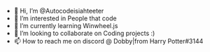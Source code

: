 - 👋 Hi, I’m @Autocodeisiahteeter
- 👀 I’m interested in People that code
- 🌱 I’m currently learning Winwheel.js
- 💞️ I’m looking to collaborate on Coding projects :)
- 📫 How to reach me on discord @ Dobby|from Harry Potter#3144

<!---
Autocodeisiahteeter/Autocodeisiahteeter is a ✨ special ✨ repository because its `README.md` (this file) appears on your GitHub profile.
You can click the Preview link to take a look at your changes.
--->
